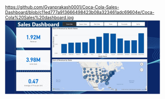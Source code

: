 https://github.com/Gyanprakash0001/Coca-Cola-Sales-Dashboard/blob/c11ed777a913666498423b08a323461adc69604e/Coca-Cola%20Sales%20dashboard.jpg
![image alt](https://github.com/Gyanprakash0001/Coca-Cola-Sales-Dashboard/blob/c11ed777a913666498423b08a323461adc69604e/Coca-Cola%20Sales%20dashboard.jpg)
